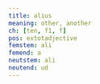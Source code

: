 ```yaml
---
title: alius
meaning: other, another
ch: [ten, f1, f]
pos: extotadjective
femstem: ali
femend: a
neutstem: ali
neutend: ud
---
```

